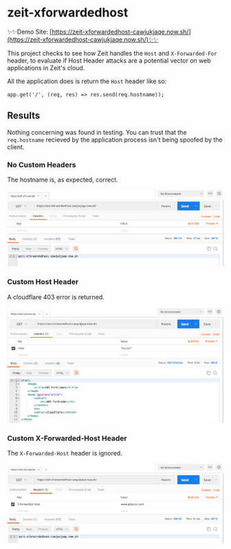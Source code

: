 # zeit-xforwardedhost

✨✨Demo Site: [https://zeit-xforwardedhost-cawjukjaqe.now.sh/](https://zeit-xforwardedhost-cawjukjaqe.now.sh/)✨✨

This project checks to see how Zeit handles the `Host` and `X-Forwarded-For` header, to evaluate if Host Header attacks are a potential vector on web applications in Zeit's cloud.

All the application does is return the `Host` header like so:

```
app.get('/', (req, res) => res.send(req.hostname));
```

## Results

Nothing concerning was found in testing. You can trust that the `req.hostname` recieved by the application process isn't being spoofed by the client.

### No Custom Headers

The hostname is, as expected, correct.

![No Custom Headers](/img/no_custom_header.png?raw=true)

### Custom Host Header

A cloudflare 403 error is returned.

![Custom Host Header](/img/custom_host_header.png?raw=true)

### Custom X-Forwarded-Host Header

The `X-Forwarded-Host` header is ignored.

![Custom X-Forwarded-Host Header](/img/custom_xforwardedhost_header.png?raw=true)